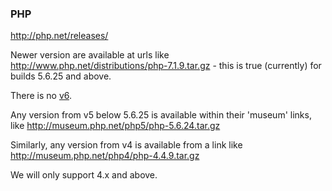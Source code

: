 ### PHP

http://php.net/releases/

Newer version are available at urls like http://www.php.net/distributions/php-7.1.9.tar.gz - this is true (currently) for builds 5.6.25 and above.

There is no [v6](https://www.phproundtable.com/episode/what-happened-to-php-6).

Any version from v5 below 5.6.25 is available within their 'museum' links, like http://museum.php.net/php5/php-5.6.24.tar.gz

Similarly, any version from v4 is available from a link like http://museum.php.net/php4/php-4.4.9.tar.gz

We will only support 4.x and above.

